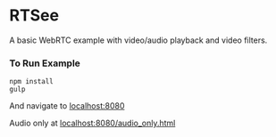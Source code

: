 # RTSee
A basic WebRTC example with video/audio playback and video filters.

### To Run Example
```
npm install
gulp
```

And navigate to [localhost:8080](http://localhost:8080)

Audio only at [localhost:8080/audio_only.html](http://localhost:8080/audio_only.html)